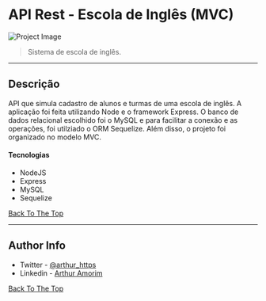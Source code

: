 # API Rest - Escola de Inglês (MVC)

![Project Image](https://blog.academiawashington.com.br/wp-content/uploads/2017/02/saiba-como-montar-uma-escola-de-ingles-com-pouco-dinheiro-1-1000x640.jpeg)

> Sistema de escola de inglês.

---

## Descrição

API que simula cadastro de alunos e turmas de uma escola de inglês. A aplicação foi feita utilizando Node e o framework Express. O banco de dados relacional escolhido foi o MySQL e para facilitar a conexão e as operações, foi utilziado o ORM Sequelize. Além disso, o projeto foi organizado no modelo MVC. 

#### Tecnologias

- NodeJS
- Express
- MySQL
- Sequelize

[Back To The Top](#read-me-template)

---


## Author Info

- Twitter - [@arthur_https](https://twitter.com/http_ruhtar)
- Linkedin - [Arthur Amorim](https://www.linkedin.com/in/arthur-amorim-bs/)

[Back To The Top](#read-me-template)
